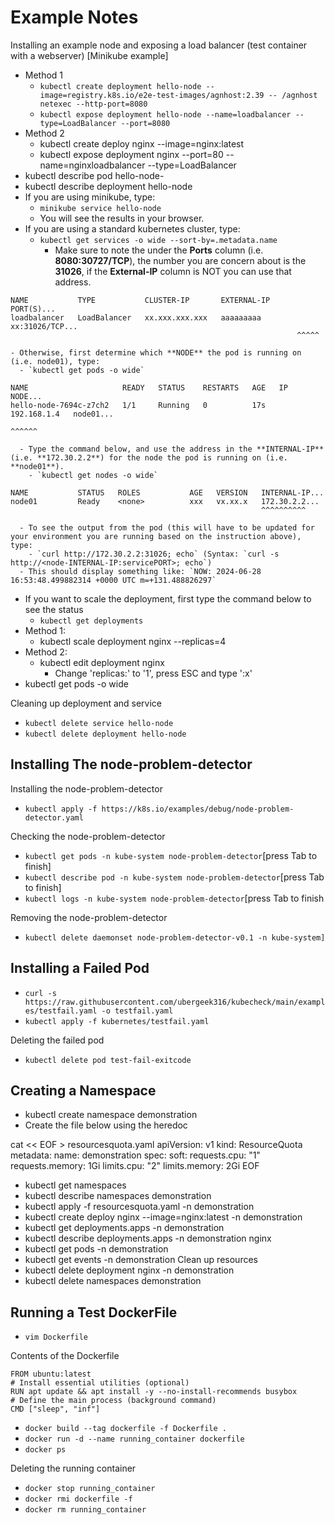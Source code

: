 # Example Notes

Installing an example node and exposing a load balancer (test container with a webserver) [Minikube example]

- Method 1
  - `kubectl create deployment hello-node --image=registry.k8s.io/e2e-test-images/agnhost:2.39 -- /agnhost netexec --http-port=8080`
  - `kubectl expose deployment hello-node --name=loadbalancer --type=LoadBalancer --port=8080`
- Method 2
  - kubectl create deploy nginx --image=nginx:latest
  - kubectl expose deployment nginx --port=80 --name=nginxloadbalancer --type=LoadBalancer
- kubectl describe pod hello-node-<press Tab>
- kubectl describe deployment hello-node
- If you are using minikube, type: 
  - `minikube service hello-node`
  - You will see the results in your browser.
- If you are using a standard kubernetes cluster, type:  
  - `kubectl get services -o wide --sort-by=.metadata.name`
    - Make sure to note the under the **Ports** column (i.e. **8080:30727/TCP**), the number you are concern about is the **31026**, if the **External-IP** column is NOT **<pending>** you can use that address.
```
NAME           TYPE           CLUSTER-IP       EXTERNAL-IP   PORT(S)...
loadbalancer   LoadBalancer   xx.xxx.xxx.xxx   aaaaaaaaa     xx:31026/TCP...
                                                                ^^^^^
```
    - Otherwise, first determine which **NODE** the pod is running on (i.e. node01), type:
      - `kubectl get pods -o wide`
```
NAME                     READY   STATUS    RESTARTS   AGE   IP            NODE...
hello-node-7694c-z7ch2   1/1     Running   0          17s   192.168.1.4   node01...
                                                                          ^^^^^^
```
      - Type the command below, and use the address in the **INTERNAL-IP** (i.e. **172.30.2.2**) for the node the pod is running on (i.e. **node01**).
        - `kubectl get nodes -o wide`
```
NAME           STATUS   ROLES           AGE   VERSION   INTERNAL-IP...
node01         Ready    <none>          xxx   vx.xx.x   172.30.2.2...
                                                        ^^^^^^^^^^
```
      - To see the output from the pod (this will have to be updated for your environment you are running based on the instruction above), type: 
        - `curl http://172.30.2.2:31026; echo` (Syntax: `curl -s http://<node-INTERNAL-IP:servicePORT>; echo`)
      - This should display something like: `NOW: 2024-06-28 16:53:48.499882314 +0000 UTC m=+131.488826297`
- If you want to scale the deployment, first type the command below to see the status
  - `kubectl get deployments`
- Method 1:
  - kubectl scale deployment nginx --replicas=4
- Method 2: 
  - kubectl edit deployment nginx
    - Change 'replicas:' to '1', press ESC and type ':x'
- kubectl get pods -o wide

Cleaning up deployment and service
- `kubectl delete service hello-node`
- `kubectl delete deployment hello-node`

##  Installing The node-problem-detector

Installing the node-problem-detector

- `kubectl apply -f https://k8s.io/examples/debug/node-problem-detector.yaml`

Checking the node-problem-detector

- `kubectl get pods -n kube-system node-problem-detector`[press Tab to finish]
- `kubectl describe pod -n kube-system node-problem-detector`[press Tab to finish]
- `kubectl logs -n kube-system node-problem-detector`[press Tab to finish

Removing the node-problem-detector

- `kubectl delete daemonset node-problem-detector-v0.1 -n kube-system]`

## Installing a Failed Pod

- `curl -s https://raw.githubusercontent.com/ubergeek316/kubecheck/main/examples/testfail.yaml -o testfail.yaml`
- `kubectl apply -f kubernetes/testfail.yaml`

Deleting the failed pod

- `kubectl delete pod test-fail-exitcode`

## Creating a Namespace

- kubectl create namespace demonstration
- Create the file below using the heredoc

cat << EOF >  resourcesquota.yaml
apiVersion: v1
kind: ResourceQuota
metadata:
  name: demonstration
spec:
  soft:
    requests.cpu: "1"
    requests.memory: 1Gi
    limits.cpu: "2"
    limits.memory: 2Gi
EOF

- kubectl get namespaces
- kubectl describe namespaces demonstration
- kubectl apply -f resourcesquota.yaml -n demonstration
- kubectl create deploy nginx --image=nginx:latest -n demonstration
- kubectl get deployments.apps -n demonstration
- kubectl describe deployments.apps -n demonstration nginx
- kubectl get pods -n demonstration
- kubectl get events -n demonstration
Clean up resources
- kubectl delete deployment nginx -n demonstration
- kubectl delete namespaces demonstration

## Running a Test DockerFile

- `vim Dockerfile`

Contents of the Dockerfile

```
FROM ubuntu:latest
# Install essential utilities (optional)
RUN apt update && apt install -y --no-install-recommends busybox
# Define the main process (background command)
CMD ["sleep", "inf"]
```
- `docker build --tag dockerfile -f Dockerfile .`
- `docker run -d --name running_container dockerfile`
- `docker ps`

Deleting the running container

- `docker stop running_container`
- `docker rmi dockerfile -f`
- `docker rm running_container`

